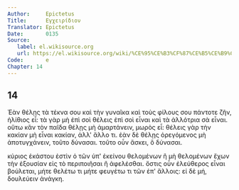 ```yaml
---
Author:     Epictetus  
Title:      Εγχειρίδιον  
Translator: Epictetus  
Date:       0135  
Source:
   label: el.wikisource.org
   url: https://el.wikisource.org/wiki/%CE%95%CE%B3%CF%87%CE%B5%CE%B9%CF%81%CE%AF%CE%B4%CE%B9%CE%BF%CE%BD 
Code:       e  
Chapter: 14
---
```

##  14

Ἐὰν θέλῃς τὰ τέκνα σου καὶ τὴν γυναῖκα καὶ τοὺς φίλους σου πάντοτε ζῆν, ἠλίθιος
εἶ: τὰ γὰρ μὴ ἐπὶ σοὶ θέλεις ἐπὶ σοὶ εἶναι καὶ τὰ ἀλλότρια σὰ εἶναι. οὕτω κἂν
τὸν παῖδα θέλῃς μὴ ἁμαρτάνειν, μωρὸς εἶ: θέλεις γὰρ τὴν κακίαν μὴ εἶναι κακίαν,
ἀλλ' ἄλλο τι. ἐὰν δὲ θέλῃς ὀρεγόμενος μὴ ἀποτυγχάνειν, τοῦτο δύνασαι. τοῦτο οὖν
ἄσκει, ὃ δύνασαι.

κύριος ἑκάστου ἐστὶν ὁ τῶν ὑπ' ἐκείνου θελομένων ἢ μὴ θελομένων ἔχων τὴν
ἐξουσίαν εἰς τὸ περιποιῆσαι ἢ ἀφελέσθαι. ὅστις οὖν ἐλεύθερος εἶναι βούλεται,
μήτε θελέτω τι μήτε φευγέτω τι τῶν ἐπ' ἄλλοις: εἰ δὲ μή, δουλεύειν ἀνάγκη.


